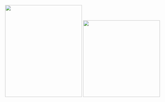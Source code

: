 <img src="https://user-images.githubusercontent.com/47576905/118356433-e015da00-b57d-11eb-852f-8862f7701202.png" height="300" width="250" />
<img src="https://user-images.githubusercontent.com/47576905/118356430-dd1ae980-b57d-11eb-9fb1-8aaba6f37f89.png" height="250" />

